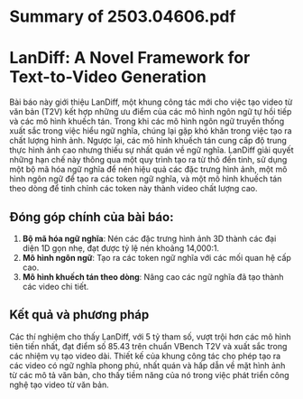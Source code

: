 # Summary of 2503.04606.pdf

# LanDiff: A Novel Framework for Text-to-Video Generation

Bài báo này giới thiệu LanDiff, một khung công tác mới cho việc tạo video từ văn bản (T2V) kết hợp những ưu điểm của các mô hình ngôn ngữ tự hồi tiếp và các mô hình khuếch tán. Trong khi các mô hình ngôn ngữ truyền thống xuất sắc trong việc hiểu ngữ nghĩa, chúng lại gặp khó khăn trong việc tạo ra chất lượng hình ảnh. Ngược lại, các mô hình khuếch tán cung cấp độ trung thực hình ảnh cao nhưng thiếu sự nhất quán về ngữ nghĩa. LanDiff giải quyết những hạn chế này thông qua một quy trình tạo ra từ thô đến tinh, sử dụng một bộ mã hóa ngữ nghĩa để nén hiệu quả các đặc trưng hình ảnh, một mô hình ngôn ngữ để tạo ra các token ngữ nghĩa, và một mô hình khuếch tán theo dòng để tinh chỉnh các token này thành video chất lượng cao.

## Đóng góp chính của bài báo:
1. **Bộ mã hóa ngữ nghĩa**: Nén các đặc trưng hình ảnh 3D thành các đại diện 1D gọn nhẹ, đạt được tỷ lệ nén khoảng 14,000:1.
2. **Mô hình ngôn ngữ**: Tạo ra các token ngữ nghĩa với các mối quan hệ cấp cao.
3. **Mô hình khuếch tán theo dòng**: Nâng cao các ngữ nghĩa đã tạo thành các video chi tiết.

## Kết quả và phương pháp
Các thí nghiệm cho thấy LanDiff, với 5 tỷ tham số, vượt trội hơn các mô hình tiên tiến nhất, đạt điểm số 85.43 trên chuẩn VBench T2V và xuất sắc trong các nhiệm vụ tạo video dài. Thiết kế của khung công tác cho phép tạo ra các video có ngữ nghĩa phong phú, nhất quán và hấp dẫn về mặt hình ảnh từ các mô tả văn bản, cho thấy tiềm năng của nó trong việc phát triển công nghệ tạo video từ văn bản.
